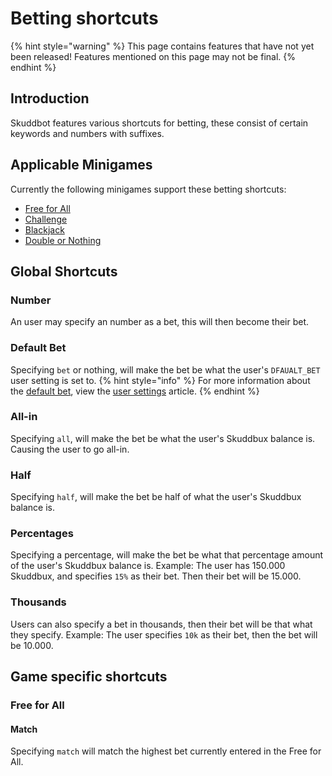 # Betting shortcuts

{% hint style="warning" %}
This page contains features that have not yet been released! Features mentioned on this page may not be final.
{% endhint %}
 
## Introduction
Skuddbot features various shortcuts for betting, these consist of certain keywords and numbers with suffixes.
 
## Applicable Minigames
Currently the following minigames support these betting shortcuts:
- [Free for All](/Minigames/free-for-all.md)
- [Challenge](/Minigames/challenge.md)
- [Blackjack](/Minigames/blackjack.md)
- [Double or Nothing](/Minigames/double-or-nothing.md)

## Global Shortcuts
### Number
An user may specify an number as a bet, this will then become their bet.

### Default Bet
Specifying `bet` or nothing, will make the bet  be what the user's `DFAUALT_BET` user setting is set to.
{% hint style="info" %}
For more information about the [default bet](/Features/user-settings.md#default-bet), view the [user settings](/Features/user-settings.md) article.
{% endhint %}

###  All-in
Specifying `all`, will make the bet be what the user's Skuddbux balance is. Causing the user to go all-in.

### Half
Specifying `half`, will make the bet be half of what the user's Skuddbux balance is.

### Percentages
Specifying a percentage, will make the bet be what that percentage amount of the user's Skuddbux balance is.
Example: The user has 150.000 Skuddbux, and specifies `15%` as their bet. Then their bet will be 15.000.

### Thousands
Users can also specify a bet in thousands, then their bet will be that what they specify.
Example: The user specifies `10k` as their bet, then the bet will be 10.000.

## Game specific shortcuts
### Free for All
#### Match
Specifying `match` will match the highest bet currently entered in the Free for All.